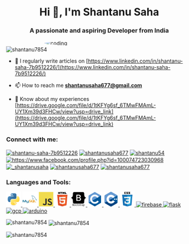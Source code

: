 <h1 align="center">Hi 👋, I'm Shantanu Saha</h1>
<h3 align="center">A passionate and aspiring Developer from India</h3>
<img align = "right" alt = "coding" width = "400" src = "https://cdn.dribbble.com/users/1162077/screenshots/3848914/programmer.gif" style = "border-radius:50%"> 

<p align="left"> <img src="https://komarev.com/ghpvc/?username=shantanu7854&label=Profile%20views&color=0e75b6&style=flat" alt="shantanu7854" /> </p>

- 📝 I regularly write articles on [https://www.linkedin.com/in/shantanu-saha-7b9512226/](https://www.linkedin.com/in/shantanu-saha-7b9512226/)

- 📫 How to reach me **shantanusaha677@gmail.com**

- 📄 Know about my experiences [https://drive.google.com/file/d/1tKFYg6sf_6TMwFMAmL-UY1Xm39d3FHCw/view?usp=drive_link](https://drive.google.com/file/d/1tKFYg6sf_6TMwFMAmL-UY1Xm39d3FHCw/view?usp=drive_link)

<h3 align="left">Connect with me:</h3>
<p align="left">
<a href="https://linkedin.com/in/shantanu-saha-7b9512226" target="blank"><img align="center" src="https://raw.githubusercontent.com/rahuldkjain/github-profile-readme-generator/master/src/images/icons/Social/linked-in-alt.svg" alt="shantanu-saha-7b9512226" height="30" width="40" /></a>
<a href="https://codesandbox.com/shantanusaha677" target="blank"><img align="center" src="https://raw.githubusercontent.com/rahuldkjain/github-profile-readme-generator/master/src/images/icons/Social/codesandbox.svg" alt="shantanusaha677" height="30" width="40" /></a>
<a href="https://kaggle.com/shantanu54" target="blank"><img align="center" src="https://raw.githubusercontent.com/rahuldkjain/github-profile-readme-generator/master/src/images/icons/Social/kaggle.svg" alt="shantanu54" height="30" width="40" /></a>
<a href="https://fb.com/https://www.facebook.com/profile.php?id=100074723030968" target="blank"><img align="center" src="https://raw.githubusercontent.com/rahuldkjain/github-profile-readme-generator/master/src/images/icons/Social/facebook.svg" alt="https://www.facebook.com/profile.php?id=100074723030968" height="30" width="40" /></a>
<a href="https://instagram.com/_shantanusaha" target="blank"><img align="center" src="https://raw.githubusercontent.com/rahuldkjain/github-profile-readme-generator/master/src/images/icons/Social/instagram.svg" alt="_shantanusaha" height="30" width="40" /></a>
<a href="https://www.hackerrank.com/shantanusaha677" target="blank"><img align="center" src="https://raw.githubusercontent.com/rahuldkjain/github-profile-readme-generator/master/src/images/icons/Social/hackerrank.svg" alt="shantanusaha677" height="30" width="40" /></a>
<a href="https://auth.geeksforgeeks.org/user/shantanusaha677" target="blank"><img align="center" src="https://raw.githubusercontent.com/rahuldkjain/github-profile-readme-generator/master/src/images/icons/Social/geeks-for-geeks.svg" alt="shantanusaha677" height="30" width="40" /></a>
</p>

<h3 align="left">Languages and Tools:</h3>
<p align="left"><a href="https://www.python.org" target="_blank" rel="noreferrer"> <img src="https://raw.githubusercontent.com/devicons/devicon/master/icons/python/python-original.svg" alt="python" width="40" height="40"/> </a> <a href="https://www.mysql.com/" target="_blank" rel="noreferrer"> <img src="https://raw.githubusercontent.com/devicons/devicon/master/icons/mysql/mysql-original-wordmark.svg" alt="mysql" width="40" height="40"/> </a> <a href="https://developer.mozilla.org/en-US/docs/Web/JavaScript" target="_blank" rel="noreferrer"> <img src="https://raw.githubusercontent.com/devicons/devicon/master/icons/javascript/javascript-original.svg" alt="javascript" width="40" height="40"/> </a> <a href="https://www.w3.org/html/" target="_blank" rel="noreferrer"> <img src="https://raw.githubusercontent.com/devicons/devicon/master/icons/html5/html5-original-wordmark.svg" alt="html5" width="40" height="40"/> <a href="https://getbootstrap.com" target="_blank" rel="noreferrer"> <img src="https://raw.githubusercontent.com/devicons/devicon/master/icons/bootstrap/bootstrap-plain-wordmark.svg" alt="bootstrap" width="40" height="40"/> </a> <a href="https://www.cprogramming.com/" target="_blank" rel="noreferrer"> <img src="https://raw.githubusercontent.com/devicons/devicon/master/icons/c/c-original.svg" alt="c" width="40" height="40"/> </a> <a href="https://www.w3schools.com/cpp/" target="_blank" rel="noreferrer"> <img src="https://raw.githubusercontent.com/devicons/devicon/master/icons/cplusplus/cplusplus-original.svg" alt="cplusplus" width="40" height="40"/> </a> <a href="https://www.w3schools.com/css/" target="_blank" rel="noreferrer"> <img src="https://raw.githubusercontent.com/devicons/devicon/master/icons/css3/css3-original-wordmark.svg" alt="css3" width="40" height="40"/> </a> <a href="https://firebase.google.com/" target="_blank" rel="noreferrer"> <img src="https://www.vectorlogo.zone/logos/firebase/firebase-icon.svg" alt="firebase" width="40" height="40"/> </a> <a href="https://flask.palletsprojects.com/" target="_blank" rel="noreferrer"> <img src="https://www.vectorlogo.zone/logos/pocoo_flask/pocoo_flask-icon.svg" alt="flask" width="40" height="40"/> </a> <a href="https://cloud.google.com" target="_blank" rel="noreferrer"> <img src="https://www.vectorlogo.zone/logos/google_cloud/google_cloud-icon.svg" alt="gcp" width="40" height="40"/> </a> </a> <a href="https://www.arduino.cc/" target="_blank" rel="noreferrer"> <img src="https://cdn.worldvectorlogo.com/logos/arduino-1.svg" alt="arduino" width="40" height="40"/> </a>     </p>

<p><img align="left" src="https://github-readme-stats.vercel.app/api/top-langs?username=shantanu7854&show_icons=true&locale=en&layout=compact" alt="shantanu7854" /></p>

<p>&nbsp;<img align="center" src="https://github-readme-stats.vercel.app/api?username=shantanu7854&show_icons=true&locale=en" alt="shantanu7854" /></p>

<p><img align="center" src="https://github-readme-streak-stats.herokuapp.com/?user=shantanu7854&" alt="shantanu7854" /></p>
